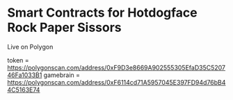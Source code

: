 # Smart Contracts for Hotdogface Rock Paper Sissors 



Live on Polygon

token = https://polygonscan.com/address/0xF9D3e8669A902555305EfaD35C520746Fa1033B1
gamebrain  = https://polygonscan.com/address/0xF6114cd71A5957045E397FD94d76bB44C5163E74
